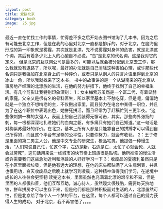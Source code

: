 ```yaml
---
layout: post
title: 爱拼北京
category: book
image:  25.jpg
---
```


最近一直在忙找工作的事情，忙得差不多之后开始去图书馆淘了几本书。因为之后有可能去北京工作，但是在我的心里对北京一直都是排斥的，对于北京，在脑海里形成的第一印象就是雾霾，其次就是北漂，先不说雾霾对身体的危害，就是北漂这个词，其后有着多少北上人的心酸自不必说，“苦”是北京的代名词，这是我对它的定义。
但是北京的互联网公司是最多的，可能以后就会被分配到北京去工作，那么我就没有退路了，所以呢，最好的办法就是自己消除这种害怕心理，或许那些代名词只是我强加在北京身上的一种评价，或者只是从别人的只言片语里得到北京的冰山一角，所以我就找来了这本书。
书中的故事讲的是一个从湖南来的在北京从事房地产经理的北漂族的生活，在他的努力拼搏下，他终于找到了自己的幸福生活。有几个剪影让我特别印象深刻：
1：女主梅紫苏虽然是一个富二代，有着显赫的家庭，父亲又是很有名的骨科医生，所以家里基本上不愁吃穿，但是呢，偏偏她就是一个独立不想啃老的主，不仅搬出家里，而且努力在电台中某得一职位，并且为了在这个职位中表现出色，她拼死拼活，而且经常为了赶稿忙到三更半夜。“这些像刺猬一样的女强人，表面上把自己武装得无懈可击，其实，那些向外张扬的刺，每一根都深深地扎进她们的血肉之躯，有多痛只有她们自己知道。”这一句话是对梅紫苏最好的评价。在北京，基本上所有人都是只能靠自己的拼搏才可以得到自己所得的，而且这个平台有足够的公平性，只要你努力，就会有收获。
2：王子修是里面的第二男主人公，他是中文专业的研究生，极品宅男。他提倡一种慢生活，“人们常说自己忙，忙这个字，左边是新，右边是亡，太忙了心就会死，人就会过劳死”，这句话用来说一线城市的快节奏上班族很是贴切。他所推崇的慢生活或许需要我们这些急功近利和浮躁的人好好学习一下
3：收废品的夏德利虽然只是在小区里面捡垃圾，但是他有远大的理想，在他的床头都贴满了人生规划表，并且也很用功，白天收废品之后晚上就学习到凌晨，这种精神值得我们学习，在逆境中成长的人往往会更坚韧
读完这本书，里面虽然也充满着北漂的艰辛和不易，但是里面的人都很和善，他们互帮互助，诚心待人，虽然现实很残酷，需要每天挤地铁，拼车拼房才可以生存下来，但是他们都是那种积极面对生活的人，北漂虽然可怕，但是北京给了每个人一个梦的平台，在这里，每个人都可以通过自己的努力获得人生的成功。
对于北京，我不再害怕了。。。。


